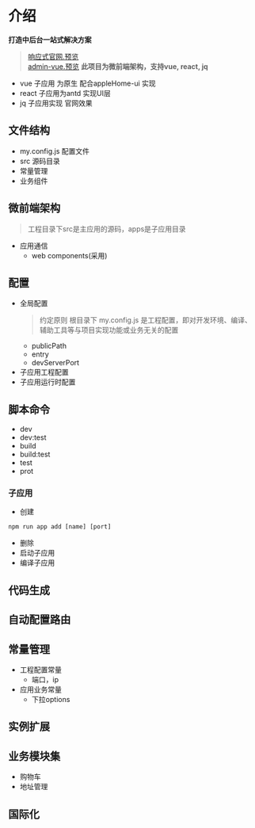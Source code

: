 # 介绍
**打造中后台一站式解决方案**
> [响应式官网.预览](www.baofu.com)<br>
> [admin-vue.预览](www.baofu.com)
**此项目为微前端架构，支持vue, react, jq**
- vue 子应用 为原生 配合appleHome-ui 实现
- react 子应用为antd 实现UI层
- jq 子应用实现 官网效果

## 文件结构
- my.config.js 配置文件
- src 源码目录
- 常量管理
- 业务组件

## 微前端架构
> 工程目录下src是主应用的源码，apps是子应用目录
- 应用通信
   - web components(采用)

## 配置
- 全局配置
   > 约定原则
   > 根目录下 my.config.js 是工程配置，即对开发环境、编译、辅助工具等与项目实现功能或业务无关的配置
   - publicPath
    - entry
    - devServerPort
- 子应用工程配置
- 子应用运行时配置
## 脚本命令
- dev
- dev:test
- build
- build:test
- test
- prot
### 子应用
- 创建
```js
npm run app add [name] [port]
```
- 删除
- 启动子应用
- 编译子应用
## 代码生成
## 自动配置路由
## 常量管理
- 工程配置常量
  - 端口，ip
- 应用业务常量
  - 下拉options
## 实例扩展

## 业务模块集
- 购物车
- 地址管理

## 国际化

